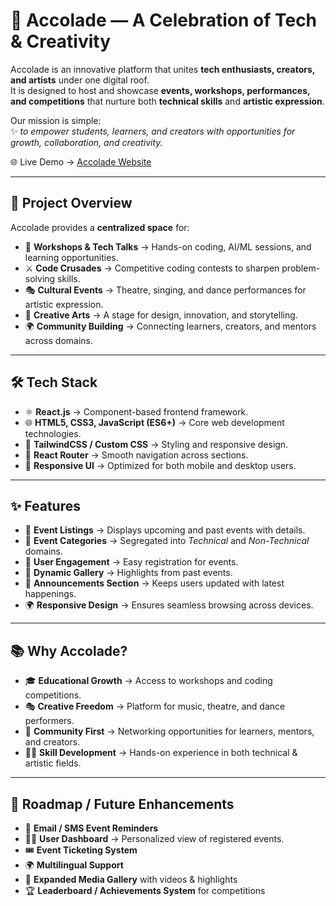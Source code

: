 # 🎪 Accolade — A Celebration of Tech & Creativity  

Accolade is an innovative platform that unites **tech enthusiasts, creators, and artists** under one digital roof.  
It is designed to host and showcase **events, workshops, performances, and competitions** that nurture both **technical skills** and **artistic expression**.  

Our mission is simple:  
✨ *to empower students, learners, and creators with opportunities for growth, collaboration, and creativity.*  

🌐 Live Demo → [Accolade Website](https://accoladegeu.netlify.app/)  

---

## 📂 Project Overview  

Accolade provides a **centralized space** for:  

- 🎤 **Workshops & Tech Talks** → Hands-on coding, AI/ML sessions, and learning opportunities.  
- ⚔️ **Code Crusades** → Competitive coding contests to sharpen problem-solving skills.  
- 🎭 **Cultural Events** → Theatre, singing, and dance performances for artistic expression.  
- 🎨 **Creative Arts** → A stage for design, innovation, and storytelling.  
- 🌍 **Community Building** → Connecting learners, creators, and mentors across domains.  

---

## 🛠️ Tech Stack  

- ⚛️ **React.js** → Component-based frontend framework.  
- 🌐 **HTML5, CSS3, JavaScript (ES6+)** → Core web development technologies.  
- 🎨 **TailwindCSS / Custom CSS** → Styling and responsive design.  
- 🔀 **React Router** → Smooth navigation across sections.  
- 📱 **Responsive UI** → Optimized for both mobile and desktop users.  

---

## ✨ Features  

- 📝 **Event Listings** → Displays upcoming and past events with details.  
- 🎯 **Event Categories** → Segregated into *Technical* and *Non-Technical* domains.  
- 👥 **User Engagement** → Easy registration for events.  
- 📸 **Dynamic Gallery** → Highlights from past events.  
- 📢 **Announcements Section** → Keeps users updated with latest happenings.  
- 🌍 **Responsive Design** → Ensures seamless browsing across devices.  

---

## 📚 Why Accolade?  

- 🎓 **Educational Growth** → Access to workshops and coding competitions.  
- 🎭 **Creative Freedom** → Platform for music, theatre, and dance performers.  
- 🤝 **Community First** → Networking opportunities for learners, mentors, and creators.  
- 🧑‍💻 **Skill Development** → Hands-on experience in both technical & artistic fields.  

---

## 🧭 Roadmap / Future Enhancements  

- 🔔 **Email / SMS Event Reminders**  
- 🧑‍💻 **User Dashboard** → Personalized view of registered events.  
- 🎟️ **Event Ticketing System**  
- 🌍 **Multilingual Support**  
- 📸 **Expanded Media Gallery** with videos & highlights  
- 🏆 **Leaderboard / Achievements System** for competitions  
